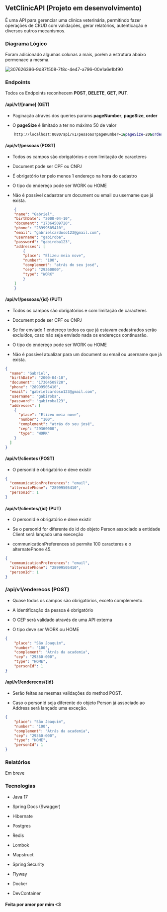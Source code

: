 ## VetClinicAPI (Projeto em desenvolvimento)

É uma API para gerenciar uma clínica veterinária, permitindo fazer operações de CRUD com validações, gerar relatórios, autenticação e diversos outros mecanismos.

### Diagrama Lógico

Foram adicionado algumas colunas a mais, porém a estrutura abaixo permenace a mesma.

![307626396-9d87f508-7f8c-4e47-a796-00e1a6e1bf90](https://github.com/GNobroga/VetClinicAPI/assets/88632109/42a84f9b-5be2-4646-b88b-aafa28185516)

### Endpoints

Todos os Endpoints reconhecem **POST**, **DELETE**, **GET**, **PUT**.

#### /api/v1/[name] (GET)

- Paginação através dos queries params **pageNumber**, **pageSize**, **order**

- O **pageSize** é limitado a ter no máximo 50 de valor

```bash
    http://localhost:8080/api/v1/pessoas?pageNumber=1&pageSize=20&order=ASC
```


#### /api/v1/pessoas (POST)

- Todos os campos são obrigatórios e com limitação de caracteres

- Document pode ser CPF ou CNPJ

- É obrigatório ter pelo menos 1 endereço na hora do cadastro

- O tipo do endereço pode ser WORK ou HOME

- Não é possível cadastrar um document ou email ou username que já exista.

```json
    {
    "name": "Gabriel",
    "birthDate": "2000-04-10",
    "document": "17364509720",
    "phone": "28999505410",
    "email": "gabrielcardoso123@gmail.com",
    "username": "gabiroba",
    "password": "gabiroba123",
    "addresses": [
        {
        "place": "Elizeu meia nove",
        "number": "100",
        "complement": "atrás do seu josé",
        "cep": "29360000",
        "type": "WORK"
        }
    ]
    }

```

#### /api/v1/pessoas/{id} (PUT)

- Todos os campos são obrigatórios e com limitação de caracteres

- Document pode ser CPF ou CNPJ

- Se for enviado 1 endereço todos os que já estavam cadastrados serão excluídos, caso não seja enviado nada os endereços continuarão.

- O tipo do endereço pode ser WORK ou HOME

- Não é possível atualizar para um document ou email ou username que já exista.

```json
{
  "name": "Gabriel",
  "birthDate": "2000-04-10",
  "document": "17364509720",
  "phone": "28999505410",
  "email": "gabrielcardoso123@gmail.com",
  "username": "gabiroba",
  "password": "gabiroba123",
  "addresses": [
    {
      "place": "Elizeu meia nove",
      "number": "100",
      "complement": "atrás do seu josé",
      "cep": "29360000",
      "type": "WORK"
    }
  ]
}
```

#### /api/v1/clientes (POST)

- O personId é obrigatório e deve existir

```json
{
  "communicationPreferences": "email",
  "alternatePhone": "28999505410",
  "personId": 1
}
```

#### /api/v1/clientes/{id} (PUT)

- O personId é obrigatório e deve existir

- Se o personId for diferente do id do objeto Person associado a entidade Client será lançado uma execeção

- communicationPreferences só permite 100 caracteres e o alternatePhone 45.

```json
{
  "communicationPreferences": "email",
  "alternatePhone": "28999505410",
  "personId": 1
}
```

### /api/v1/enderecos (POST)

- Quase todos os campos são obrigatórios, exceto complemento.

- A identificação da pessoa é obrigatório

- O CEP será validado através de uma API externa

- O tipo deve ser WORK ou HOME

```json
{
    "place": "São Joaquim",
    "number": "100",
    "complement": "Atrás da academia",
    "cep": "29360-000",
    "type": "HOME",
    "personId": 1
}

```

#### /api/v1/enderecos/{id}

- Serão feitas as mesmas validações do method POST.

- Caso o personId seja diferente do objeto Person já associado ao Address será lançado uma exceção.

```json
{
    "place": "São Joaquim",
    "number": "100",
    "complement": "Atrás da academia",
    "cep": "29360-000",
    "type": "HOME",
    "personId": 1
}

```

### Relatórios

Em breve

### Tecnologias

- Java 17

- Spring Docs (Swagger)

- Hibernate

- Postgres

- Redis

- Lombok

- Mapstruct

- Spring Security

- Flyway

- Docker

- DevContainer


#### Feita por amor por mim <3
